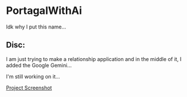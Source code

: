 # PortagalWithAi
Idk why I put this name...

## Disc:
I am just trying to make a relationship application and in the middle of it, I added the Google Gemini...

I'm still working on it...

[Project Screenshot](screen_shot.jpg)
